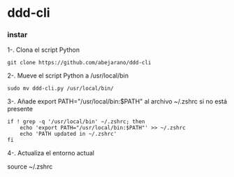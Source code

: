 # ddd-cli


### instar
1-. Clona el script Python
```
git clone https://github.com/abejarano/ddd-cli
```

2-. Mueve el script Python a /usr/local/bin
```
sudo mv ddd-cli.py /usr/local/bin/
```
3-. Añade export PATH="/usr/local/bin:$PATH" al archivo ~/.zshrc si no está presente
```
if ! grep -q '/usr/local/bin' ~/.zshrc; then
    echo 'export PATH="/usr/local/bin:$PATH"' >> ~/.zshrc
    echo 'PATH updated in ~/.zshrc'
fi
```
4-. Actualiza el entorno actual

source ~/.zshrc

```
